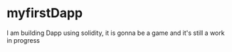 # myfirstDapp
I am building Dapp using solidity, it is gonna be a game and it's still a work in progress

